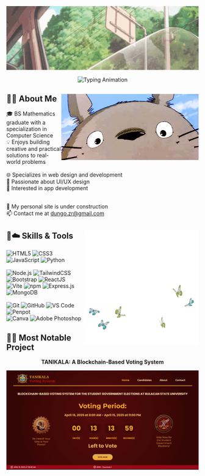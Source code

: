 
<p align="center">
  <img src="images/header-shine-crop.gif" alt="Profile Cover" width="1000" />
</p>

<p align="center">
  <img
    src="https://readme-typing-svg.herokuapp.com?font=Fira+Code&color=EC4899&size=24&duration=3000&pause=1000&center=true&vCenter=true&width=500&height=60&lines=Hi+there!;I'm+Zari.;Let's+Code!"
    alt="Typing Animation"
  />
</p>

## 🌷🍃 About Me <img src="images/totoro-bg.gif" alt="Totoro" width="360" align="right">
🎓 BS Mathematics graduate with a specialization in Computer Science <br /> 
💡 Enjoys building creative and practical solutions to real-world problems <br />  
🌐 Specializes in web design and development <br />
🎨 Passionate about UI/UX design <br /> 
📱 Interested in app development <br /> <br /> 

🔗 My personal site is under construction <br />
📫 Contact me at <a href="mailto:dungo.zr@gmail.com">dungo.zr@gmail.com</a>

  
## 🌼☁️ Skills & Tools <img src="images/butterfly.gif" alt="Totoro" width="300" align="right">

  <p>
    <img alt="HTML5" src="https://img.shields.io/badge/HTML5-E34F26?style=for-the-badge&logo=html5&logoColor=white"/> 
    <img alt="CSS3" src="https://img.shields.io/badge/CSS3-1572B6?style=for-the-badge&logo=css3&logoColor=white"/> 
    <img alt="JavaScript" src="https://img.shields.io/badge/JavaScript-F7DF1E?style=for-the-badge&logo=javascript&logoColor=black"/>
    <img alt="Python" src="https://img.shields.io/badge/Python-3776AB?style=for-the-badge&logo=python&logoColor=white"/> <br /> <br /> 
    <img alt="Node.js" src="https://img.shields.io/badge/Node.js-339933?style=for-the-badge&logo=node.js&logoColor=white"/> 
    <img alt="TailwindCSS" src="https://img.shields.io/badge/TailwindCSS-06B6D4?style=for-the-badge&logo=tailwind-css&logoColor=white"/>
    <img alt="Bootstrap" src="https://img.shields.io/badge/Bootstrap-7952B3?style=for-the-badge&logo=bootstrap&logoColor=white"/> 
    <img alt="ReactJS" src="https://img.shields.io/badge/ReactJS-61DAFB?style=for-the-badge&logo=react&logoColor=black"/> <br />
    <img alt="Vite" src="https://img.shields.io/badge/Vite-646CFF?style=for-the-badge&logo=vite&logoColor=white"/>
    <img alt="npm" src="https://img.shields.io/badge/npm-CB3837?style=for-the-badge&logo=npm&logoColor=white"/> 
    <img alt="Express.js" src="https://img.shields.io/badge/Express.js-000000?style=for-the-badge&logo=express&logoColor=white"/> 
    <img alt="MongoDB" src="https://img.shields.io/badge/MongoDB-47A248?style=for-the-badge&logo=mongodb&logoColor=white"/> <br /> <br />
    <img alt="Git" src="https://img.shields.io/badge/Git-F05032?style=for-the-badge&logo=git&logoColor=white"/>
    <img alt="GitHub" src="https://img.shields.io/badge/GitHub-181717?style=for-the-badge&logo=github&logoColor=white"/>
    <img alt="VS Code" src="https://img.shields.io/badge/VS%20Code-007ACC?style=for-the-badge&logo=visualstudiocode&logoColor=white"/>
    <img alt="Penpot" src="https://img.shields.io/badge/Penpot-6332F6?style=for-the-badge&logo=penpot&logoColor=white"/> <br />
    <img alt="Canva" src="https://img.shields.io/badge/Canva-00C4CC?style=for-the-badge&logo=canva&logoColor=white"/>
    <img alt="Adobe Photoshop" src="https://img.shields.io/badge/Photoshop-31A8FF?style=for-the-badge&logo=adobephotoshop&logoColor=white"/>
  </p>
  
## 🪻🫧 Most Notable Project  
<p align="center"> <strong> TANIKALA: A Blockchain-Based Voting System </strong> </p>
<p align="center">
  <img src="images/thesis.gif" alt="Thesis" width="1000">
</p>


